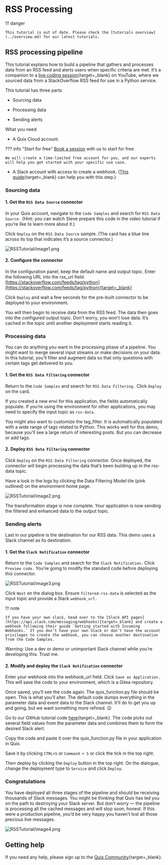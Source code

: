 # RSS Processing

!!! danger

    This tutorial is out of date. Please check the [tutorials overview](../overview.md) for our latest tutorials.

## RSS processing pipeline

This tutorial explains how to build a pipeline that gathers and
processes data from an RSS feed and alerts users when specific criteria
are met. It’s a companion to a [live coding session](https://www.youtube.com/watch?v=X9swwr0Rjx4&t=1s){target=_blank}
on YouTube, where we sourced data from a StackOverflow RSS feed for use
in a Python service.

This tutorial has three parts

  - Sourcing data

  - Processing data

  - Sending alerts

What you need

  - A Quix Cloud account. 

??? info "Start for free"
    [Book a session](https://meetings.hubspot.com/mike-rosam/product-demo) with us to start for free.
    
    We will create a time-limited free account for you, and our experts will help you get started with your specific use case. 

  - A Slack account with access to create a webhook. ([This guide](https://api.slack.com/messaging/webhooks){target=_blank} can help you with this step.)

### Sourcing data

#### 1. Get the `RSS Data Source` connector

In your Quix account, navigate to the `Code Samples` and search for `RSS Data Source.` (Hint: you can watch Steve prepare this code in the video tutorial if you’re like to learn more about it.)

Click `Deploy` on the `RSS Data Source` sample. (The card has a blue line across its top that indicates it’s a source connector.)

![RSSTutorial/image1.png](image1.png)

#### 2\. Configure the connector

In the configuration panel, keep the default name and output topic.
Enter the following URL into the rss_url field:
[https://stackoverflow.com/feeds/tag/python](https://stackoverflow.com/feeds/tag/python){target=_blank}

Click `Deploy` and wait a few seconds for the pre-built connector to be
deployed to your environment.

You will then begin to receive data from the RSS feed. The data then
goes into the configured output topic. Don’t worry, you won’t lose data.
It’s cached in the topic until another deployment starts reading it.

### Processing data

You can do anything you want in the processing phase of a pipeline. You
might want to merge several input streams or make decisions on your
data. In this tutorial, you’ll filter and augment data so that only
questions with certain tags get delivered to you.

#### 1\. Get the `RSS Data Filtering` connector

Return to the `Code Samples` and search for `RSS Data Filtering.`
Click `Deploy` on the card.

If you created a new envi for this application, the fields
automatically populate. If you’re using the environment for other
applications, you may need to specify the input topic as `rss-data.`

You might also want to customize the tag_filter. It is automatically
populated with a wide range of tags related to Python. This works well
for this demo, because you’ll see a large return of interesting posts.
But you can decrease or add tags.

#### 2\. Deploy `RSS Data Filtering` connector

Click `Deploy` on the `RSS Data Filtering` connector. Once deployed, the
connector will begin processing the data that’s been building up in the
rss-data topic.

Have a look in the logs by clicking the Data Filtering Model tile (pink
outlined) on the environment home page.

![RSSTutorial/image2.png](image2.png)

The transformation stage is now complete. Your application is now sending
the filtered and enhanced data to the output topic.

### Sending alerts

Last in our pipeline is the destination for our RSS data. This demo uses
a Slack channel as its destination.

#### 1\. Get the `Slack Notification` connector

Return to the `Code Samples` and search for the `Slack Notification.`
Click `Preview code.` You’re going to modify the standard code before
deploying this connector.

![RSSTutorial/image3.png](image3.png)

Click `Next` on the dialog box. Ensure `filtered-rss-data` is selected
as the input topic and provide a Slack `webhook_url.`

!!! note

	If you have your own slack, head over to the [Slack API pages](https://api.slack.com/messaging/webhooks){target=_blank} and create a webhook following their guide `Getting started with Incoming Webhooks.` If you don’t have your own Slack or don’t have the account privileges to create the webhook, you can choose another destination from the Code Samples.

Warning: Use a dev or demo or unimportant Slack channel while you’re
developing this. Trust me.

#### 2\. Modify and deploy the `Slack Notification` connector

Enter your webhook into the webhook_url field. Click `Save as Application.`
This will save the code to your environment, which is a Gitea repository.

Once saved, you’ll see the code again. The quix_function.py file should
be open. This is what you’ll alter. The default code dumps everything in
the parameter data and event data to the Slack channel. It’ll do to get
you up and going, but we want something more refined. 😉

Go to our GitHub tutorial code
[here](https://github.com/quixio/tutorial-code/blob/main/RSS/Slack-Notification-Destination/quix_function.py){target=_blank}.
The code picks out several field values from the parameter data and
combines them to form the desired Slack alert.

Copy the code and paste it over the quix_function.py file in your
application in Quix.

Save it by clicking `CTRL+S` or `Command + S` or click the tick in the
top right.

Then deploy by clicking the `Deploy` button in the top right. On the
dialogue, change the deployment type to `Service` and click `Deploy`.

### Congratulations

You have deployed all three stages of the pipeline and should be
receiving thousands of Slack messages. You might be thinking that Quix
has led you on the path to destroying your Slack server. But don’t worry
— the pipeline is processing all the cached messages and will stop soon,
honest. If this were a production pipeline, you’d be very happy you
haven’t lost all those precious live messages.

![RSSTutorial/image4.png](image4.png)

## Getting help

If you need any help, please sign up to the [Quix Community](https://quix.io/slack-invite){target=_blank}.
